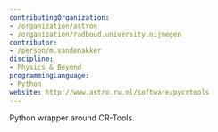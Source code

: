 ```yaml
---
contributingOrganization:
- /organization/astron
- /organization/radboud.university.nijmegen
contributor:
- /person/m.vandenakker
discipline:
- Physics & Beyond
programmingLanguage:
- Python
website: http://www.astro.ru.nl/software/pycrtools
---
```

Python wrapper around CR-Tools.

